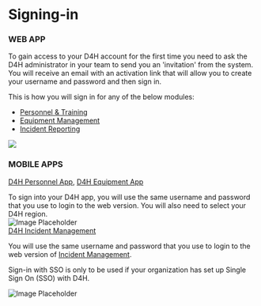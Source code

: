 # Signing-in

### WEB APP

To gain access to your D4H account for the first time you need to ask the D4H administrator in your team to send you an 'invitation' from the system. You will receive an email with an activation link that will allow you to create your username and password and then sign in.  
  
This is how you will sign in for any of the below modules:  
  


* [Personnel & Training ](getting-started.md)
* [Equipment Management ](../equipment-management/getting-started.md)
* [Incident Reporting](../incident-reporting/getting-started.md) 

![](https://support.d4h.org/desk/file/8867536/CreateAccount.gif)

### MOBILE APPS 

  
[D4H Personnel App](https://d4htechnologies.com/resources/mobile-apps), [D4H Equipment App](https://d4htechnologies.com/resources/mobile-apps)  
  


To sign into your D4H app, you will use the same username and password that you use to login to the web version. You will also need to select your D4H region.  
![Image Placeholder](https://support.d4h.org/desk/file/10291308/2020-07-07%20at%2014.58.png)  
[D4H Incident Management](https://d4htechnologies.com/incident-management)  
  
You will use the same username and password that you use to login to the web version of [Incident Management](../incident-management/getting-started.md).   
  
Sign-in with SSO is only to be used if your organization has set up Single Sign On \(SSO\) with D4H.   
  
![Image Placeholder](https://support.d4h.org/desk/file/10291304/2020-07-07%20at%2014.57.png)

